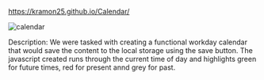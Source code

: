  https://kramon25.github.io/Calendar/

![calendar](https://github.com/kramon25/Calendar/assets/133789904/d404cd8a-95c2-41a3-a275-872af21bdcf1)

Description: We were tasked with creating a functional workday calendar that would save the content to the local storage using the save button. The javascript created runs through the current time of day and highlights green for future times, red for present annd grey for past.
